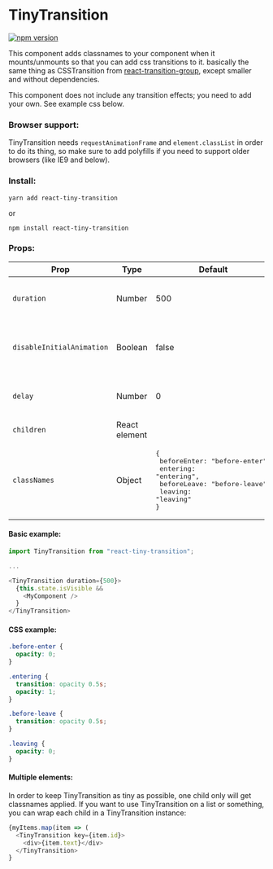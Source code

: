 # TinyTransition

[![npm version](https://img.shields.io/npm/v/react-tiny-transition.svg?style=flat)](https://www.npmjs.com/package/react-tiny-transition)

This component adds classnames to your component when it mounts/unmounts so that you can add css transitions to it. basically the same thing as CSSTransition from [react-transition-group](https://github.com/reactjs/react-transition-group), except smaller and without dependencies.

This component does not include any transition effects; you need to add your own. See example css below.

### Browser support:
TinyTransition needs `requestAnimationFrame` and `element.classList` in order to do its thing, so make sure to add polyfills if you need to support older browsers (like IE9 and below).

### Install:

```
yarn add react-tiny-transition
```

or

```
npm install react-tiny-transition
```

### Props:

| Prop         | Type          | Default | Description                                                                       |
| ------------ | ------------- | --------- | --------------------------------------------------------------------------------- |
| `duration`   | Number        | 500       | The duration of your css transition (milliseconds)                              |
| `disableInitialAnimation` | Boolean | false | Disable the animation when TinyTransition mounts
| `delay`      | Number        | 0         | Delay before adding classnames (milliseconds)
| `children`   | React element |         | Single React element
| `classNames` | Object        | <pre>{<br>  beforeEnter: "before-enter",<br>  entering: "entering",<br>  beforeLeave: "before-leave",<br>  leaving: "leaving"<br>}</pre>    | Classnames to use when mounting / unmounting |


#### Basic example:

```js
import TinyTransition from "react-tiny-transition";

...

<TinyTransition duration={500}>
  {this.state.isVisible &&
    <MyComponent />
  }
</TinyTransition>
```


#### CSS example:

```css
.before-enter {
  opacity: 0;
}

.entering {
  transition: opacity 0.5s;
  opacity: 1;
}

.before-leave {
  transition: opacity 0.5s;
}

.leaving {
  opacity: 0;
}
```

#### Multiple elements:
In order to keep TinyTransition as tiny as possible, one child only will get classnames applied. If you want to use TinyTransition on a list or something, you can wrap each child in a TinyTransition instance:

```js
{myItems.map(item => (
  <TinyTransition key={item.id}>
    <div>{item.text}</div>
  </TinyTransition>
}
```


